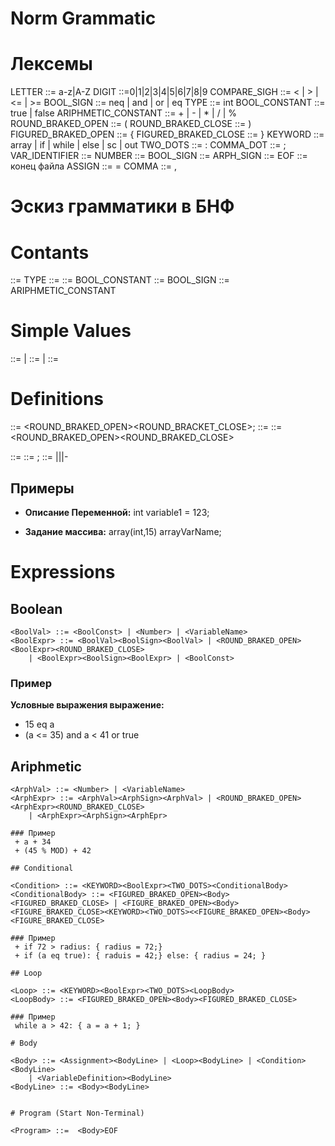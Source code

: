 Norm Grammatic
==============

# Лексемы

LETTER ::= a-z|A-Z
DIGIT ::=0|1|2|3|4|5|6|7|8|9
COMPARE_SIGH ::= < | > | <= | >=
BOOL_SIGN ::= neq | and | or | eq
TYPE ::= int
BOOL_CONSTANT ::= true | false
ARIPHMETIC_CONSTANT ::= + | - | * | / | %
ROUND_BRAKED_OPEN ::= (
ROUND_BRAKED_CLOSE ::= )
FIGURED_BRAKED_OPEN ::= {
FIGURED_BRAKED_CLOSE ::= }
KEYWORD ::= array | if | while | else | sc | out
TWO_DOTS ::= :
COMMA_DOT ::= ;
VAR_IDENTIFIER ::= <LetterDigit>
NUMBER ::= <Number>
BOOL_SIGN ::= <BoolSign>
ARPH_SIGN ::= <ArphSign>
EOF ::= конец файла
ASSIGN ::= =
COMMA ::= ,



Эскиз грамматики в БНФ
=====

# Contants

<Type> ::= TYPE
<Empty> ::= 
<BoolConst> ::= BOOL_CONSTANT
<BoolSign> ::= BOOL_SIGN
<ArphSign> ::= ARIPHMETIC_CONSTANT

# Simple Values

<Number> ::= <Digit><Number>|<Digit>
<LetterDigit> ::= <Letter><LetterDigit> | <Digit><LetterDigit>
<VariableName> ::= <Letter><LetterDigit>

# Definitions
<InitArray> ::= <KEYWORD><ROUND_BRAKED_OPEN><ArrayType><ArraySize><ROUND_BRACKET_CLOSE><VariableName>;
<ArrayType> ::= <Type>
<ArrayGetValue> ::= <VariableName><ROUND_BRAKED_OPEN><Digit><ROUND_BRAKED_CLOSE>

<VariableDefinition> ::= <Type><Assignment>
<Assignment> ::= <VariableName> <ASSIGN> <VariableValue>;
<VariableValue> ::= <VariableName>|<Number>|<ArphExpr>|-<ArphExpr>

## Примеры
 + **Описание Переменной:** int variable1 = 123;

 + **Задание массива:** array(int,15) arrayVarName;

# Expressions 
## Boolean
```
<BoolVal> ::= <BoolConst> | <Number> | <VariableName>
<BoolExpr> ::= <BoolVal><BoolSign><BoolVal> | <ROUND_BRAKED_OPEN><BoolExpr><ROUND_BRAKED_CLOSE>
	| <BoolExpr><BoolSign><BoolExpr> | <BoolConst>
```
### Пример
**Условные выражения выражение:** 
 + 15 eq a
 + (a <= 35) and a < 41 or true

## Ariphmetic
```
<ArphVal> ::= <Number> | <VariableName> 
<ArphExpr> ::= <ArphVal><ArphSign><ArphVal> | <ROUND_BRAKED_OPEN><ArphExpr><ROUND_BRAKED_CLOSE>
	| <ArphExpr><ArphSign><ArphEpr>

### Пример
 + a + 34
 + (45 % MOD) + 42

## Conditional

<Condition> ::= <KEYWORD><BoolExpr><TWO_DOTS><ConditionalBody>
<ConditionalBody> ::= <FIGURED_BRAKED_OPEN><Body><FIGURED_BRAKED_CLOSE> | <FIGURE_BRAKED_OPEN><Body><FIGURE_BRAKED_CLOSE><KEYWORD><TWO_DOTS><<FIGURE_BRAKED_OPEN><Body><FIGURE_BRAKED_CLOSE>

### Пример
 + if 72 > radius: { radius = 72;}
 + if (a eq true): { raduis = 42;} else: { radius = 24; }

## Loop

<Loop> ::= <KEYWORD><BoolExpr><TWO_DOTS><LoopBody>
<LoopBody> ::= <FIGURED_BRAKED_OPEN><Body><FIGURED_BRAKED_CLOSE>

### Пример
 while a > 42: { a = a + 1; }
 
# Body

<Body> ::= <Assignment><BodyLine> | <Loop><BodyLine> | <Condition><BodyLine>
	| <VariableDefinition><BodyLine>
<BodyLine> ::= <Body><BodyLine>


# Program (Start Non-Terminal)

<Program> ::=  <Body>EOF


